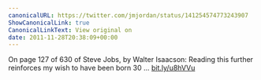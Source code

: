 ```yaml
---
canonicalURL: https://twitter.com/jmjordan/status/141254574773243907
ShowCanonicalLink: true
CanonicalLinkText: View original on
date: 2011-11-28T20:38:09+00:00
---
```

On page 127 of 630 of Steve Jobs, by Walter Isaacson: Reading this further reinforces my wish to have been born 30 ... [bit.ly/u8hVVu](http://bit.ly/u8hVVu)